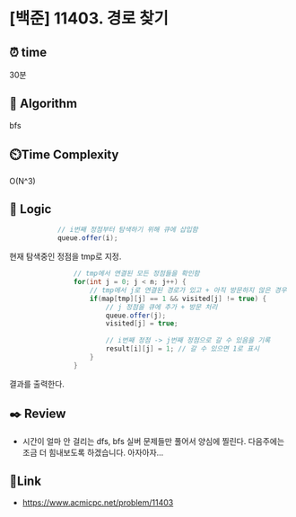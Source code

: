 # [백준] 11403. 경로 찾기
 
## ⏰  **time**
30분 

## :pushpin: **Algorithm**
bfs

## ⏲️**Time Complexity**
O(N^3)

## :round_pushpin: **Logic**
```java
			// i번째 정점부터 탐색하기 위해 큐에 삽입함 
			queue.offer(i);
```

현재 탐색중인 정점을 tmp로 지정.
```java
				// tmp에서 연결된 모든 정점들을 확인함
				for(int j = 0; j < n; j++) {
					// tmp에서 j로 연결된 경로가 있고 + 아직 방문하지 않은 경우
					if(map[tmp][j] == 1 && visited[j] != true) {
						// j 정점을 큐에 추가 + 방문 처리
						queue.offer(j);
						visited[j] = true;
						
						// i번째 정점 -> j번째 정점으로 갈 수 있음을 기록
						result[i][j] = 1; // 갈 수 있으면 1로 표시
					}
				}
```

결과를 출력한다.

## :black_nib: **Review**
- 시간이 얼마 안 걸리는 dfs, bfs 실버 문제들만 풀어서 양심에 찔린다. 다음주에는 조금 더 힘내보도록 하겠습니다. 아자아자... 

## 📡**Link**
- https://www.acmicpc.net/problem/11403 
